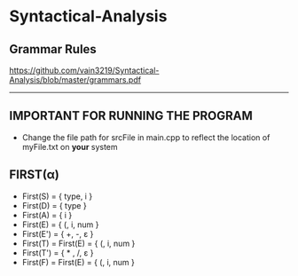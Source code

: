 # Syntactical-Analysis

## Grammar Rules
https://github.com/vain3219/Syntactical-Analysis/blob/master/grammars.pdf


__________________________________________________________________________________________________________________

## IMPORTANT FOR RUNNING THE PROGRAM
  * Change the file path for srcFile in main.cpp to reflect the location of myFile.txt on **your** system
  
  
## FIRST(α)
 * First(S)  = { type, i }
 * First(D)  = { type }
 * First(A)  = { i }
 * First(E)  = { (, i, num }
 * First(E') = { +, -, ε }
 * First(T)  = First(E)  = { (, i, num }
 * First(T') = { * , /, ε }
 * First(F)  = First(E)  = { (, i, num }
